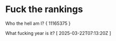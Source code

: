 # Fuck the rankings

Who the hell am I?
{ 11165375 }

What fucking year is it?
[ 2025-03-22T07:13:20Z ]
